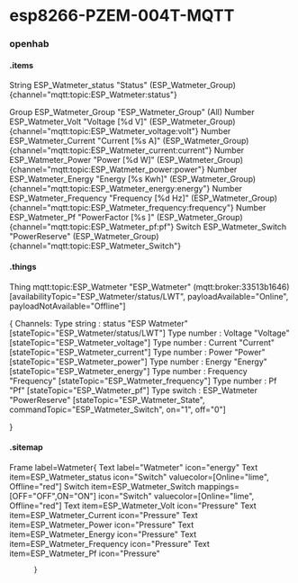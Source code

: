 # esp8266-PZEM-004T-MQTT

### openhab



#### .items

String ESP_Watmeter_status       "Status"                <switch>     (ESP_Watmeter_Group)    {channel="mqtt:topic:ESP_Watmeter:status"}

Group  ESP_Watmeter_Group        "ESP_Watmeter_Group"    <energy>     (All)
Number ESP_Watmeter_Volt         "Voltage     [%d V]"    <pressure>   (ESP_Watmeter_Group)    {channel="mqtt:topic:ESP_Watmeter_voltage:volt"}
Number ESP_Watmeter_Current      "Current     [%s A]"    <pressure>   (ESP_Watmeter_Group)    {channel="mqtt:topic:ESP_Watmeter_current:current"}
Number ESP_Watmeter_Power        "Power       [%d W]"    <pressure>   (ESP_Watmeter_Group)    {channel="mqtt:topic:ESP_Watmeter_power:power"}
Number ESP_Watmeter_Energy       "Energy      [%s Kwh]"  <pressure>   (ESP_Watmeter_Group)    {channel="mqtt:topic:ESP_Watmeter_energy:energy"}
Number ESP_Watmeter_Frequency    "Frequency   [%d Hz]"   <pressure>   (ESP_Watmeter_Group)    {channel="mqtt:topic:ESP_Watmeter_frequency:frequency"}
Number ESP_Watmeter_Pf           "PowerFactor [%s ]"     <pressure>   (ESP_Watmeter_Group)    {channel="mqtt:topic:ESP_Watmeter_pf:pf"}
Switch ESP_Watmeter_Switch       "PowerReserve"          <pressure>   (ESP_Watmeter_Group)    {channel="mqtt:topic:ESP_Watmeter_Switch"}



#### .things

Thing mqtt:topic:ESP_Watmeter "ESP_Watmeter" (mqtt:broker:33513b1646) [availabilityTopic="ESP_Watmeter/status/LWT", payloadAvailable="Online", payloadNotAvailable="Offline"]


   {
    Channels:
           Type string : status       "ESP Watmeter"     [stateTopic="ESP_Watmeter/status/LWT"]
           Type number : Voltage      "Voltage"          [stateTopic="ESP_Watmeter_voltage"]
           Type number : Current      "Current"          [stateTopic="ESP_Watmeter_current"]
           Type number : Power        "Power"            [stateTopic="ESP_Watmeter_power"]
           Type number : Energy       "Energy"           [stateTopic="ESP_Watmeter_energy"]
           Type number : Frequency    "Frequency"        [stateTopic="ESP_Watmeter_frequency"]
           Type number : Pf           "Pf"               [stateTopic="ESP_Watmeter_pf"]
           Type switch : ESP_Watmeter "PowerReserve"     [stateTopic="ESP_Watmeter_State", commandTopic="ESP_Watmeter_Switch", on="1", off="0"]

}


#### .sitemap

 Frame label=Watmeter{
            Text label="Watmeter" icon="energy"
            Text item=ESP_Watmeter_status       icon="Switch"   valuecolor=[Online="lime", Offline="red"]
            Switch item=ESP_Watmeter_Switch     mappings=[OFF="OFF",ON="ON"]  icon="Switch"   valuecolor=[Online="lime", Offline="red"]
            Text item=ESP_Watmeter_Volt         icon="Pressure"
            Text item=ESP_Watmeter_Current      icon="Pressure"
            Text item=ESP_Watmeter_Power        icon="Pressure"
            Text item=ESP_Watmeter_Energy       icon="Pressure"
            Text item=ESP_Watmeter_Frequency    icon="Pressure"
            Text item=ESP_Watmeter_Pf           icon="Pressure"

          }



#####


